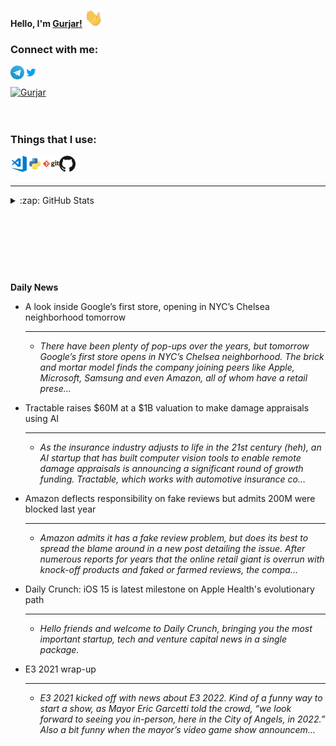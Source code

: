#### Hello, I'm [Gurjar!](https://GurjarKing.github.io) <img src="https://raw.githubusercontent.com/ABSphreak/ABSphreak/master/gifs/Hi.gif" width="30px"></h2>


### Connect with me:

[<img align="left" alt="Gurjar | Telegram" width="22px" src="https://raw.githubusercontent.com/github/explore/80688e429a7d4ef2fca1e82350fe8e3517d3494d/topics/telegram/telegram.png" />][Telegram]
[<img align="left" alt="Gurjar | Twitter" width="22px" src="https://raw.githubusercontent.com/github/explore/80688e429a7d4ef2fca1e82350fe8e3517d3494d/topics/twitter/twitter.png" />][Twitter]
<br >
<br >
<a href="https://github.com/GurjarKing"><img src="https://komarev.com/ghpvc/?username=GurjarKing" alt="Gurjar" /></a> <br />
<br />
<br />
<!-- <br >

![](https://visitor-badge.glitch.me/badge?page_id=GurjarKing)

<br /> -->

### Things that I use:

[<img align="left" alt="Visual Studio Code" width="26px" src="https://raw.githubusercontent.com/github/explore/80688e429a7d4ef2fca1e82350fe8e3517d3494d/topics/visual-studio-code/visual-studio-code.png" />][VSCode]
[<img align="left" alt="Python" width="26px" src="https://raw.githubusercontent.com/github/explore/80688e429a7d4ef2fca1e82350fe8e3517d3494d/topics/python/python.png" />][Python]
[<img align="left" alt="Git" width="26px" src="https://raw.githubusercontent.com/github/explore/80688e429a7d4ef2fca1e82350fe8e3517d3494d/topics/git/git.png" />][Git]
[<img align="left" alt="GitHub" width="26px" src="https://raw.githubusercontent.com/github/explore/78df643247d429f6cc873026c0622819ad797942/topics/github/github.png" />][Github]

<br />
<br />

---
<details>
  <summary>:zap: GitHub Stats</summary>

<img align="left" alt="Gurjar's Github Stats" src="https://github-readme-stats.vercel.app/api?username=GurjarKing&show_icons=true&hide_border=true&count_private=true&include_all_commit=true&theme=algolia" />

</details>

<!-- ### 🔔 My latest tweet
<a href="https://twitter.com/Gurjar_King43" target="_blank">
	<img src="https://github.com/GurjarKing/GurjarKing/raw/master/tweet.png" width="70%" align="center" alt="Click to view on Twitter" title="My latest tweet, as an image"/>
</a> -->
<br>

<pre>

</pre>

<!-- **Quote of the hour:**

{qoth}

~ {qoth_author}
<pre>

</pre> -->
<br>
<pre>


</pre>
<strong>Daily News</strong>
  
  - A look inside Google’s first store, opening in NYC’s Chelsea neighborhood tomorrow
     <hr/>
     
      - *There have been plenty of pop-ups over the years, but tomorrow Google’s first store opens in NYC’s Chelsea neighborhood. The brick and mortar model finds the company joining peers like Apple, Microsoft, Samsung and even Amazon, all of whom have a retail prese…*
     
  - Tractable raises $60M at a $1B valuation to make damage appraisals using AI
      <hr/>
      
      - *As the insurance industry adjusts to life in the 21st century (heh), an AI startup that has built computer vision tools to enable remote damage appraisals is announcing a significant round of growth funding. Tractable, which works with automotive insurance co…*
      
  - Amazon deflects responsibility on fake reviews but admits 200M were blocked last year
      <hr/>
      
      - *Amazon admits it has a fake review problem, but does its best to spread the blame around in a new post detailing the issue. After numerous reports for years that the online retail giant is overrun with knock-off products and faked or farmed reviews, the compa…*
      
  - Daily Crunch: iOS 15 is latest milestone on Apple Health's evolutionary path
      <hr/>
      
      - *Hello friends and welcome to Daily Crunch, bringing you the most important startup, tech and venture capital news in a single package.*
       
  - E3 2021 wrap-up
      <hr/>
       
       - *E3 2021 kicked off with news about E3 2022. Kind of a funny way to start a show, as Mayor Eric Garcetti told the crowd, “we look forward to seeing you in-person, here in the City of Angels, in 2022.” Also a bit funny when the mayor’s video game show announcem…*
      

<br />

[VSCode]: https://code.visualstudio.com/
[Python]: https://www.python.org/
[Git]: https://git-scm.com/
[Github]: https://github.com/
[Telegram]: https://t.me/Gurjar_King/
[Twitter]: https://twitter.com/Gurjar_King43/
